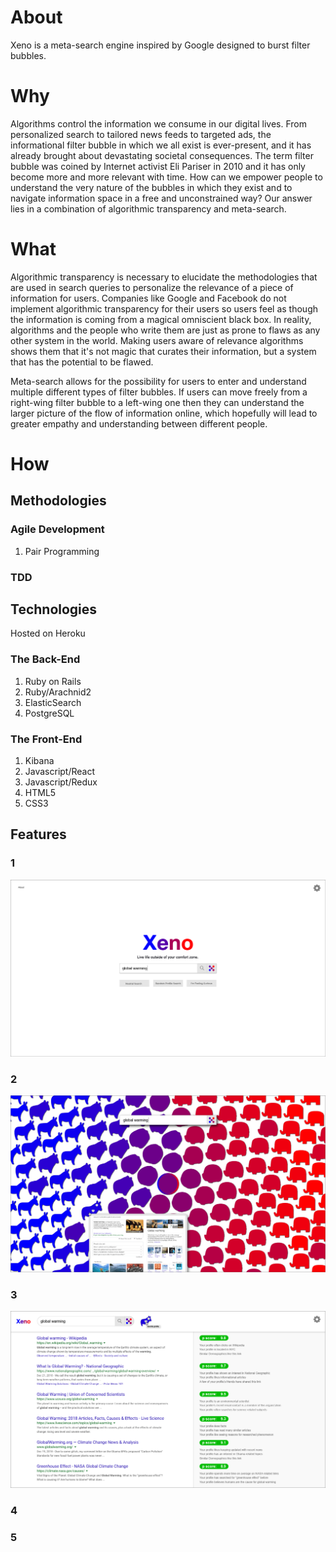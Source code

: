 # About

Xeno is a meta-search engine inspired by Google designed to burst filter bubbles.

# Why

Algorithms control the information we consume in our digital lives.  From personalized search to tailored news feeds to targeted ads, the informational filter bubble in which we all exist is ever-present, and it has already brought about devastating societal consequences.  The term filter bubble was coined by Internet activist Eli Pariser in 2010 and it has only become more and more relevant with time.  How can we empower people to understand the very nature of the bubbles in which they exist and to navigate information space in a free and unconstrained way?  Our answer lies in a combination of algorithmic transparency and meta-search.  

# What

Algorithmic transparency is necessary to elucidate the methodologies that are used in search queries to personalize the relevance of a piece of information for users.  Companies like Google and Facebook do not implement algorithmic transparency for their users so users feel as though the information is coming from a magical omniscient black box.  In reality, algorithms and the people who write them are just as prone to flaws as any other system in the world.  Making users aware of relevance algorithms shows them that it's not magic that curates their information, but a system that has the potential to be flawed.

Meta-search allows for the possibility for users to enter and understand multiple different types of filter bubbles.  If users can move freely from a right-wing filter bubble to a left-wing one then they can understand the larger picture of the flow of information online, which hopefully will lead to greater empathy and understanding between different people.

# How

## Methodologies

### Agile Development

  1. Pair Programming

### TDD

## Technologies

Hosted on Heroku

### The Back-End

  1. Ruby on Rails
  2. Ruby/Arachnid2
  3. ElasticSearch
  4. PostgreSQL

### The Front-End

  1. Kibana
  2. Javascript/React
  3. Javascript/Redux
  4. HTML5
  5. CSS3



## Features

### 1

![Xeno Splash](https://github.com/Xeno-Life/Xeno/blob/master/Design%20Assets/Artboard%201.png)

### 2

![Xeno Vector Map](https://github.com/Xeno-Life/Xeno/blob/master/Design%20Assets/Artboard%202.png)

### 3

![Xeno Search Results](https://github.com/Xeno-Life/Xeno/blob/master/Design%20Assets/artArtboard%203.png)

### 4


### 5
